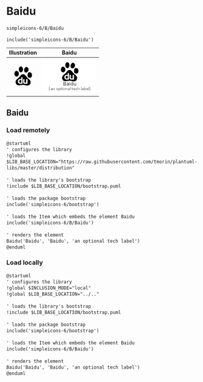 # Baidu


```text
simpleicons-6/B/Baidu
```

```text
include('simpleicons-6/B/Baidu')
```



| Illustration | Baidu |
| :---: | :---: |
| ![illustration for Illustration](../../simpleicons-6/B/Baidu.png) | ![illustration for Baidu](../../simpleicons-6/B/Baidu.Local.png) |




## Baidu

### Load remotely
```plantuml
@startuml
' configures the library
!global $LIB_BASE_LOCATION="https://raw.githubusercontent.com/tmorin/plantuml-libs/master/distribution"

' loads the library's bootstrap
!include $LIB_BASE_LOCATION/bootstrap.puml

' loads the package bootstrap
include('simpleicons-6/bootstrap')

' loads the Item which embeds the element Baidu
include('simpleicons-6/B/Baidu')

' renders the element
Baidu('Baidu', 'Baidu', 'an optional tech label')
@enduml
```

### Load locally
```plantuml
@startuml
' configures the library
!global $INCLUSION_MODE="local"
!global $LIB_BASE_LOCATION="../.."

' loads the library's bootstrap
!include $LIB_BASE_LOCATION/bootstrap.puml

' loads the package bootstrap
include('simpleicons-6/bootstrap')

' loads the Item which embeds the element Baidu
include('simpleicons-6/B/Baidu')

' renders the element
Baidu('Baidu', 'Baidu', 'an optional tech label')
@enduml
```

